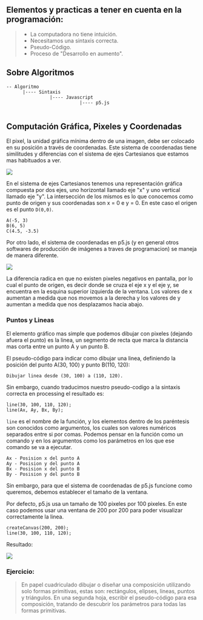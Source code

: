 ## Elementos y practicas a tener en cuenta en la programación:
> - La computadora no tiene intuición.
> - Necesitamos una sintaxis correcta.
> - Pseudo-Código.
> - Proceso de "Desarrollo en aumento".

## Sobre Algoritmos
````
-- Algoritmo
      |---- Sintaxis
                |---- Javascript
                           |---- p5.js 
                
````
## Computación Gráfica, Pixeles y Coordenadas
El pixel, la unidad gráfica mínima dentro de una imagen, debe ser colocado en su posición a través de coordenadas. Este sistema de coordenadas tiene similitudes y diferencias con el sistema de ejes Cartesianos que estamos mas habituados a ver.

![](https://camo.githubusercontent.com/947809326ef4586f5a4d82be6d3c667f40f83d62/687474703a2f2f342e62702e626c6f6773706f742e636f6d2f2d49334376354d58786e69342f55455064777a51504650492f41414141414141414141772f5f4f44364462562d79576f2f73313630302f53495354454d412b44452b434f4f5244454e414441532b4c494e4541532b592b52454354414e47554c415245532b312e706e67)

En el sistema de ejes Cartesianos tenemos una representación gráfica compuesta por dos ejes, uno horizontal llamado eje "x" y uno vertical llamado eje "y". La intersección de los mismos es lo que conocemos como punto de origen y sus coordenadas son x = 0 e y = 0. En este caso el origen es el punto ``D(0,0)``.
````
A(-5, 3)
B(6, 5)
C(4.5, -3.5)
````

Por otro lado, el sistema de coordenadas en p5.js (y en general otros softwares de producción de imágenes a traves de programacion) se maneja de manera diferente.

![](https://camo.githubusercontent.com/942802b678afdf29a5802c52e591abeabf9ef07a/687474703a2f2f7777772e6d79776f6e6465726c616e642e65732f637572736f5f6a732f696d616765732f70726f63657373696e672f656a65732e706e67)

La diferencia radica en que no existen pixeles negativos en pantalla, por lo cual el punto de origen, es decir donde se cruza el eje x y el eje y, se encuentra en la esquina superior izquierda de la ventana. Los valores de x aumentan a medida que nos movemos a la derecha y los valores de y aumentan a medida que nos desplazamos hacia abajo.

### Puntos y Lineas

El elemento gráfico mas simple que podemos dibujar con pixeles (dejando afuera el punto) es la linea, un segmento de recta que marca la distancia mas corta entre un punto A y un punto B.


El pseudo-código para indicar como dibujar una linea, definiendo la posición del punto A(30, 100) y punto B(110, 120):
```
Dibujar linea desde (30, 100) a (110, 120).
```

Sin embargo, cuando traducimos nuestro pseudo-codigo a la sintaxis correcta en processing el resultado es:
```
line(30, 100, 110, 120);
line(Ax, Ay, Bx, By);
````
``line`` es el nombre de la función, y los elementos dentro de los paréntesis son conocidos como argumentos, los cuales son valores numéricos separados entre si por comas.
Podemos pensar en la función como un comando y en los argumentos como los parámetros en los que ese comando se va a ejecutar.  

``Ax - Posision x del punto A``  
``Ay - Posision y del punto A``  
``Bx - Posision x del punto B``  
``By - Posision y del punto B``  

Sin embargo, para que el sistema de coordenadas de p5.js funcione como queremos, debemos establecer el tamaño de la ventana.

Por defecto, p5.js usa un tamaño de 100 pixeles por 100 pixeles. En este caso podemos usar una ventana de 200 por 200 para poder visualizar correctamente la linea.

```
createCanvas(200, 200);
line(30, 100, 110, 120);
```
Resultado:

![](https://raw.githubusercontent.com/0000marcosg/CVyP/master/assets/import.png)

### Ejercicio:
> En papel cuadriculado dibujar o diseñar una composición utilizando solo formas primitivas, estas son: rectángulos, elipses, lineas, puntos y triángulos.
> En una segunda hoja, escribir el pseudo-código para esa composición, tratando de descubrir los parámetros para todas las formas primitivas.
